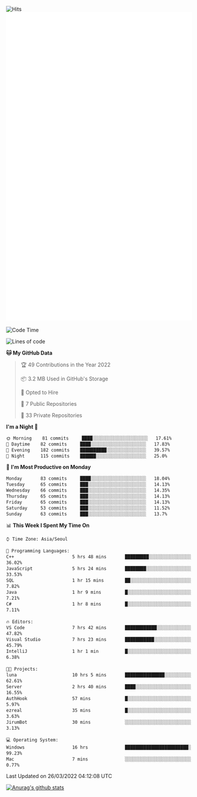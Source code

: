 ![Hits](https://hits.seeyoufarm.com/api/count/incr/badge.svg?url=https%3A%2F%2Fgithub.com%2Fkokose1234&count_bg=%2379C83D&title_bg=%23555555&icon=apple.svg&icon_color=%23E7E7E7&title=hits&edge_flat=false)
<br/>
![Metrics](https://github.com/kokose1234/kokose1234/blob/main/github-metrics.svg)

<!--START_SECTION:waka-->
![Code Time](http://img.shields.io/badge/Code%20Time-604%20hrs%2035%20mins-blue)

![Lines of code](https://img.shields.io/badge/From%20Hello%20World%20I%27ve%20Written-2%20Million%20lines%20of%20code-blue)

**🐱 My GitHub Data** 

> 🏆 49 Contributions in the Year 2022
 > 
> 📦 3.2 MB Used in GitHub's Storage 
 > 
> 💼 Opted to Hire
 > 
> 📜 7 Public Repositories 
 > 
> 🔑 33 Private Repositories  
 > 
**I'm a Night 🦉** 

```text
🌞 Morning    81 commits     ████░░░░░░░░░░░░░░░░░░░░░   17.61% 
🌆 Daytime    82 commits     ████░░░░░░░░░░░░░░░░░░░░░   17.83% 
🌃 Evening    182 commits    ██████████░░░░░░░░░░░░░░░   39.57% 
🌙 Night      115 commits    ██████░░░░░░░░░░░░░░░░░░░   25.0%

```
📅 **I'm Most Productive on Monday** 

```text
Monday       83 commits     ████░░░░░░░░░░░░░░░░░░░░░   18.04% 
Tuesday      65 commits     ███░░░░░░░░░░░░░░░░░░░░░░   14.13% 
Wednesday    66 commits     ███░░░░░░░░░░░░░░░░░░░░░░   14.35% 
Thursday     65 commits     ███░░░░░░░░░░░░░░░░░░░░░░   14.13% 
Friday       65 commits     ███░░░░░░░░░░░░░░░░░░░░░░   14.13% 
Saturday     53 commits     ███░░░░░░░░░░░░░░░░░░░░░░   11.52% 
Sunday       63 commits     ███░░░░░░░░░░░░░░░░░░░░░░   13.7%

```


📊 **This Week I Spent My Time On** 

```text
⌚︎ Time Zone: Asia/Seoul

💬 Programming Languages: 
C++                      5 hrs 48 mins       █████████░░░░░░░░░░░░░░░░   36.02% 
JavaScript               5 hrs 24 mins       ████████░░░░░░░░░░░░░░░░░   33.53% 
SQL                      1 hr 15 mins        ██░░░░░░░░░░░░░░░░░░░░░░░   7.82% 
Java                     1 hr 9 mins         █░░░░░░░░░░░░░░░░░░░░░░░░   7.21% 
C#                       1 hr 8 mins         █░░░░░░░░░░░░░░░░░░░░░░░░   7.11%

🔥 Editors: 
VS Code                  7 hrs 42 mins       ████████████░░░░░░░░░░░░░   47.82% 
Visual Studio            7 hrs 23 mins       ███████████░░░░░░░░░░░░░░   45.79% 
IntelliJ                 1 hr 1 min          █░░░░░░░░░░░░░░░░░░░░░░░░   6.38%

🐱‍💻 Projects: 
luna                     10 hrs 5 mins       ███████████████░░░░░░░░░░   62.61% 
Server                   2 hrs 40 mins       ████░░░░░░░░░░░░░░░░░░░░░   16.55% 
AuthHook                 57 mins             █░░░░░░░░░░░░░░░░░░░░░░░░   5.97% 
ezreal                   35 mins             █░░░░░░░░░░░░░░░░░░░░░░░░   3.63% 
JirumBot                 30 mins             ░░░░░░░░░░░░░░░░░░░░░░░░░   3.13%

💻 Operating System: 
Windows                  16 hrs              ████████████████████████░   99.23% 
Mac                      7 mins              ░░░░░░░░░░░░░░░░░░░░░░░░░   0.77%

```


 Last Updated on 26/03/2022 04:12:08 UTC
<!--END_SECTION:waka-->

[![Anurag's github stats](https://github-readme-stats.vercel.app/api?username=kokose1234&theme=dracula)](https://github.com/anuraghazra/github-readme-stats)



	
